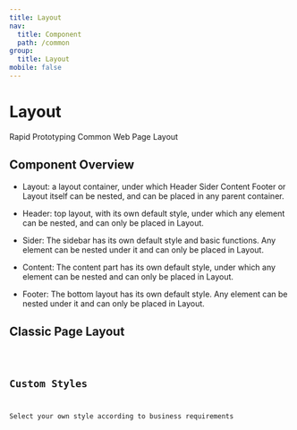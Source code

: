 ```yaml
---
title: Layout
nav:
  title: Component
  path: /common
group:
  title: Layout
mobile: false
---
```


# Layout

<p>Rapid Prototyping Common Web Page Layout</p>

## Component Overview

- Layout: a layout container, under which Header Sider Content Footer or Layout itself can be nested, and can be placed in any parent container.

- Header: top layout, with its own default style, under which any element can be nested, and can only be placed in Layout.

- Sider: The sidebar has its own default style and basic functions. Any element can be nested under it and can only be placed in Layout.

- Content: The content part has its own default style, under which any element can be nested and can only be placed in Layout.

- Footer: The bottom layout has its own default style. Any element can be nested under it and can only be placed in Layout.

## Classic Page Layout

<code src="./demos/index1.tsx"/>

## Custom Styles

<p>Select your own style according to business requirements</p>

<code src="./demos/index2.tsx"/>

<API></API>
